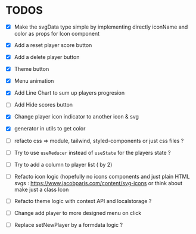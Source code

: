 # TODOS

- [x] Make the svgData type simple by implementing directly iconName and color as props for Icon component
- [x] Add a reset player score button
- [x] Add a delete player button
- [x] Theme button
- [x] Menu animation
- [x] Add Line Chart to sum up players progresion
- [ ] Add Hide scores button
- [x] Change player icon indicator to another icon & svg
- [x] generator in utils to get color
- [ ] refacto css => module, tailwind, styled-components or just css files ?

- [ ] Try to use `useReducer` instead of `useState` for the players state ?
- [ ] Try to add a column to player list ( by 2)

- [ ] Refacto icon logic (hopefully no icons components and just plain HTML svgs : <a>https://www.jacobparis.com/content/svg-icons</a> or think about make just a class Icon
- [ ] Refacto theme logic with context API and localstorage ?
- [ ] Change add player to more designed menu on click
- [ ] Replace setNewPlayer by a formdata logic ?
